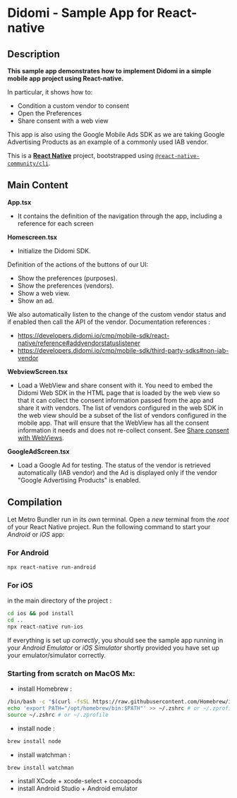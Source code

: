 #  Didomi - Sample App for React-native

## Description

**This sample app demonstrates how to implement Didomi in a simple mobile app project using React-native.**

In particular, it shows how to:
* Condition a custom vendor to consent
* Open the Preferences
* Share consent with a web view

This app is also using the Google Mobile Ads SDK as we are taking Google Advertising Products as an example of a commonly used IAB vendor.

This is a [**React Native**](https://reactnative.dev) project, bootstrapped using [`@react-native-community/cli`](https://github.com/react-native-community/cli).

## Main Content

**App.tsx**

* It contains the definition of the navigation through the app, including a reference for each screen

**Homescreen.tsx**

* Initialize the Didomi SDK.
  
Definition of the actions of the buttons of our UI:
* Show the preferences (purposes).
* Show the preferences (vendors).
* Show a web view.
* Show an ad.

We also automatically listen to the change of the custom vendor status and if enabled then call the API of the vendor.
Documentation references :
* https://developers.didomi.io/cmp/mobile-sdk/react-native/reference#addvendorstatuslistener
* https://developers.didomi.io/cmp/mobile-sdk/third-party-sdks#non-iab-vendor

**WebviewScreen.tsx**

* Load a WebView and share consent with it. You need to embed the Didomi Web SDK in the HTML page that is loaded by the web view so that it can collect the consent information passed from the app and share it with vendors. The list of vendors configured in the web SDK in the web view should be a subset of the list of vendors configured in the mobile app. That will ensure that the WebView has all the consent information it needs and does not re-collect consent. See [Share consent with WebViews](https://developers.didomi.io/cmp/mobile-sdk/share-consent-with-webviews).

**GoogleAdScreen.tsx**

* Load a Google Ad for testing. The status of the vendor is retrieved automatically (IAB vendor) and the Ad is displayed only if the vendor "Google Advertising Products" is enabled.

## Compilation

Let Metro Bundler run in its _own_ terminal. Open a _new_ terminal from the _root_ of your React Native project. Run the following command to start your _Android_ or _iOS_ app:

### For Android

```bash
npx react-native run-android
```

### For iOS
in the main directory of the project :

```bash
cd ios && pod install
cd ..
npx react-native run-ios
```

If everything is set up _correctly_, you should see the sample app running in your _Android Emulator_ or _iOS Simulator_ shortly provided you have set up your emulator/simulator correctly.

### Starting from scratch on MacOS Mx:
* install Homebrew :
```bash
/bin/bash -c "$(curl -fsSL https://raw.githubusercontent.com/Homebrew/install/HEAD/install.sh)"
echo 'export PATH="/opt/homebrew/bin:$PATH"' >> ~/.zshrc # or ~/.zprofile
source ~/.zshrc # or ~/.zprofile
```
* install node :
```bash
brew install node
```
* install watchman :
```bash
brew install watchman
```
* install XCode + xcode-select + cocoapods
* install Android Studio + Android emulator